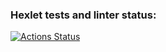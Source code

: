 ### Hexlet tests and linter status:
[![Actions Status](https://github.com/kichiginalilya/python-project-49/workflows/hexlet-check/badge.svg)](https://github.com/kichiginalilya/python-project-49/actions)